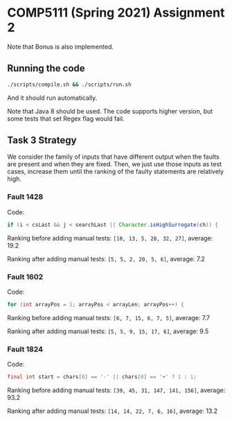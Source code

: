 # COMP5111 (Spring 2021) Assignment 2

Note that Bonus is also implemented.

## Running the code
```sh
./scripts/compile.sh && ./scripts/run.sh
```
And it should run automatically.

Note that Java 8 should be used.
The code supports higher version, but some tests that set Regex flag would fail.

## Task 3 Strategy
We consider the family of inputs that have different output
when the faults are present and when they are fixed.
Then, we just use those inputs as test cases, increase them
until the ranking of the faulty statements are relatively
high.

### Fault 1428
Code:
```java
if (i < csLast && j < searchLast || Character.isHighSurrogate(ch)) {
```

Ranking before adding manual tests: `[10, 13, 5, 28, 32, 27]`, average: 19.2

Ranking after adding manual tests: `[5, 5, 2, 20, 5, 6]`, average: 7.2

### Fault 1602
Code:
```java
for (int arrayPos = 1; arrayPos < arrayLen; arrayPos++) {
```

Ranking before adding manual tests: `[6, 7, 15, 6, 7, 5]`, average: 7.7

Ranking after adding manual tests: `[5, 5, 9, 15, 17, 6]`, average: 9.5

### Fault 1824
Code:
```java
final int start = chars[0] == '-' || chars[0] == '+' ? 1 : 1;
```

Ranking before adding manual tests: `[39, 45, 31, 147, 141, 156]`, average: 93.2

Ranking after adding manual tests: `[14, 14, 22, 7, 6, 16]`, average: 13.2



